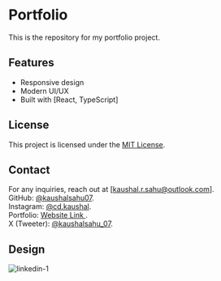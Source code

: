 # Portfolio

This is the repository for my portfolio project.

## Features

- Responsive design
- Modern UI/UX
- Built with [React,  TypeScript]

## License

This project is licensed under the [MIT License](LICENSE).

## Contact

For any inquiries, reach out at [kaushal.r.sahu@outlook.com].<br>
GitHub: [@kaushalsahu07](https://github.com/kaushalsahu07).<br>
Instagram: [@cd.kaushal](https://www.instagram.com/cd.kaushal?igsh=cTVram1ia3Vvamxz).<br>
Portfolio: [Website Link ](https://kaushalsahu07.github.io/portfolio/).<br>
X (Tweeter): [@kaushalsahu_07](https://x.com/kaushalsahu_07?t=7nk-jApWrJkgW6YwklJZWQ&s=09).<br>

## Design
![linkedin-1](https://github.com/user-attachments/assets/bebfa759-2f3a-4771-81bb-196c0d42b79d)
